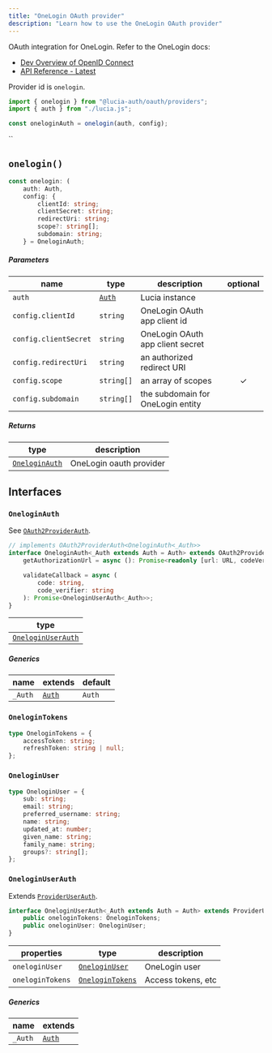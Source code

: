 ```yaml
---
title: "OneLogin OAuth provider"
description: "Learn how to use the OneLogin OAuth provider"
---
```


OAuth integration for OneLogin. Refer to the OneLogin docs:
- [Dev Overview of OpenID Connect](https://developers.onelogin.com/openid-connect)
- [API Reference - Latest](https://developers.onelogin.com/openid-connect/api)

Provider id is `onelogin`.

```ts
import { onelogin } from "@lucia-auth/oauth/providers";
import { auth } from "./lucia.js";

const oneloginAuth = onelogin(auth, config);
```
``
## `onelogin()`
```ts
const onelogin: (
    auth: Auth,
    config: {
        clientId: string;
        clientSecret: string;
        redirectUri: string;
        scope?: string[];
        subdomain: string;
    } = OneloginAuth;
```

##### Parameters
| name                  | type                                       | description                        | optional |
| --------------------- | ------------------------------------------ | ---------------------------------- | :------: |
| `auth`                | [`Auth`](/reference/lucia/interfaces/auth) | Lucia instance                     |          |
| `config.clientId`     | `string`                                   | OneLogin OAuth app client id       |          |
| `config.clientSecret` | `string`                                   | OneLogin OAuth app client secret   |          |
| `config.redirectUri`  | `string`                                   | an authorized redirect URI         |          |
| `config.scope`        | `string[]`                                 | an array of scopes                 |    ✓     |
| `config.subdomain`        | `string[]`                             | the subdomain for OneLogin entity  |          |

##### Returns
| type                              | description           |
| --------------------------------- | --------------------- |
| [`OneloginAuth`](#oneloginauth)   | OneLogin oauth provider |

## Interfaces

### `OneloginAuth`

See [`OAuth2ProviderAuth`](/reference/oauth/interfaces/oauth2providerauth).

```ts
// implements OAuth2ProviderAuth<OneloginAuth<_Auth>>
interface OneloginAuth<_Auth extends Auth = Auth> extends OAuth2ProviderAuthWithPKCE<OneloginUserAuth<_Auth>> {
    getAuthorizationUrl = async (): Promise<readonly [url: URL, codeVerifier: string, state: string]>;

    validateCallback = async (
		code: string,
		code_verifier: string
	): Promise<OneloginUserAuth<_Auth>>;
}
```

| type                              |
| --------------------------------- |
| [`OneloginUserAuth`](#oneloginuserauth) |

##### Generics

| name    | extends                                    | default |
| ------- | ------------------------------------------ | ------- |
| `_Auth` | [`Auth`](/reference/lucia/interfaces/auth) | `Auth`  |

### `OneloginTokens`

```ts
type OneloginTokens = {
	accessToken: string;
	refreshToken: string | null;
};
```

### `OneloginUser`
```ts
type OneloginUser = {
	sub: string;
	email: string;
	preferred_username: string;
	name: string;
	updated_at: number;
	given_name: string;
	family_name: string;
	groups?: string[];
};
```

### `OneloginUserAuth`

Extends [`ProviderUserAuth`](/reference/oauth/interfaces/provideruserauth).

```ts
interface OneloginUserAuth<_Auth extends Auth = Auth> extends ProviderUserAuth<_Auth> {
	public oneloginTokens: OneloginTokens;
	public oneloginUser: OneloginUser;
}
```

| properties       | type                                | description        |
| ---------------- | ----------------------------------- | ------------------ |
| `oneloginUser`   | [`OneloginUser`](#OneloginUser)     | OneLogin user      |
| `oneloginTokens` | [`OneloginTokens`](#OneloginTokens) | Access tokens, etc |

##### Generics

| name    | extends                                    |
| ------- | ------------------------------------------ |
| `_Auth` | [`Auth`](/reference/lucia/interfaces/auth) |